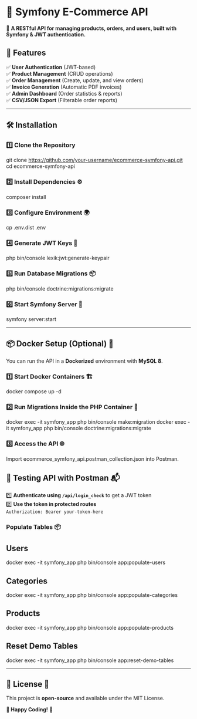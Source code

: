 # **🛒 Symfony E-Commerce API**

📌 **A RESTful API for managing products, orders, and users, built with Symfony & JWT authentication.**

## **🚀 Features**

✅ **User Authentication** (JWT-based)  
✅ **Product Management** (CRUD operations)  
✅ **Order Management** (Create, update, and view orders)  
✅ **Invoice Generation** (Automatic PDF invoices)  
✅ **Admin Dashboard** (Order statistics & reports)  
✅ **CSV/JSON Export** (Filterable order reports)

---

## **🛠️ Installation**

### **1️⃣ Clone the Repository**

git clone https://github.com/your-username/ecommerce-symfony-api.git  
cd ecommerce-symfony-api

### **2️⃣ Install Dependencies** ⚙️

composer install

### **3️⃣ Configure Environment** 🌍

cp .env.dist .env

### **4️⃣ Generate JWT Keys** 🔑

php bin/console lexik:jwt:generate-keypair

### **5️⃣ Run Database Migrations** 📦

php bin/console doctrine:migrations:migrate

### **6️⃣ Start Symfony Server** 🚀

symfony server:start

---

## **📦 Docker Setup (Optional)** 🐳

You can run the API in a **Dockerized** environment with **MySQL 8**.

### **1️⃣ Start Docker Containers** 🏗️

docker compose up -d

### **2️⃣ Run Migrations Inside the PHP Container** 🔄

docker exec -it symfony_app php bin/console make:migration
docker exec -it symfony_app php bin/console doctrine:migrations:migrate

### **3️⃣ Access the API** 🌐

Import ecommerce_symfony_api.postman_collection.json into Postman.

## **📝 Testing API with Postman** 📬

1️⃣ **Authenticate using `/api/login_check`** to get a JWT token  
2️⃣ **Use the token in protected routes**  
`Authorization: Bearer your-token-here`

### **Populate Tables** 📦

## **Users**

docker exec -it symfony_app php bin/console app:populate-users

## **Categories**

docker exec -it symfony_app php bin/console app:populate-categories

## **Products**

docker exec -it symfony_app php bin/console app:populate-products

## **Reset Demo Tables**

docker exec -it symfony_app php bin/console app:reset-demo-tables

---

## **📄 License** 📜

This project is **open-source** and available under the MIT License.

**🚀 Happy Coding!** 🎉
